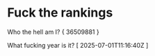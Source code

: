 # Fuck the rankings

Who the hell am I?
{ 36509881 }

What fucking year is it?
[ 2025-07-01T11:16:40Z ]
